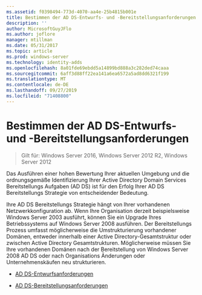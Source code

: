 ```yaml
---
ms.assetid: f0398494-773d-4070-aa4e-25b4815b001e
title: Bestimmen der AD DS-Entwurfs- und -Bereitstellungsanforderungen
description: ''
author: MicrosoftGuyJFlo
ms.author: joflore
manager: mtillman
ms.date: 05/31/2017
ms.topic: article
ms.prod: windows-server
ms.technology: identity-adds
ms.openlocfilehash: 8a01fde69ebdd5a14899bd888a3c282ded74caaa
ms.sourcegitcommit: 6aff3d88ff22ea141a6ea6572a5ad8dd6321f199
ms.translationtype: MT
ms.contentlocale: de-DE
ms.lasthandoff: 09/27/2019
ms.locfileid: "71408800"
---
```

# <a name="identifying-your-ad-ds-design-and-deployment-requirements"></a>Bestimmen der AD DS-Entwurfs- und -Bereitstellungsanforderungen

>Gilt für: Windows Server 2016, Windows Server 2012 R2, Windows Server 2012

Das Ausführen einer hohen Bewertung Ihrer aktuellen Umgebung und die ordnungsgemäße Identifizierung Ihrer Active Directory Domain Services Bereitstellungs Aufgaben (AD DS) ist für den Erfolg Ihrer AD DS Bereitstellungs Strategie von entscheidender Bedeutung.  
  
Ihre AD DS Bereitstellungs Strategie hängt von Ihrer vorhandenen Netzwerkkonfiguration ab. Wenn Ihre Organisation derzeit beispielsweise Windows Server 2003 ausführt, können Sie ein Upgrade Ihres Betriebssystems auf Windows Server 2008 ausführen. Der Bereitstellungs Prozess umfasst möglicherweise die Umstrukturierung vorhandener Domänen, entweder innerhalb einer Active Directory-Gesamtstruktur oder zwischen Active Directory Gesamtstrukturen. Möglicherweise müssen Sie Ihre vorhandenen Domänen nach der Bereitstellung von Windows Server 2008 AD DS oder nach Organisations Änderungen oder Unternehmenskäufen neu strukturieren.  
  
-   [AD DS-Entwurfsanforderungen](../../ad-ds/plan/AD-DS-Design-Requirements.md)  
  
-   [AD DS-Bereitstellungsanforderungen](../../ad-ds/plan/AD-DS-Deployment-Requirements.md)  
  


